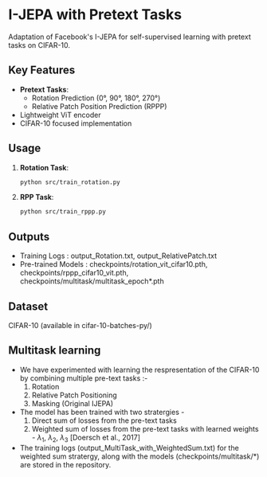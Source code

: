# I-JEPA with Pretext Tasks

Adaptation of Facebook's I-JEPA for self-supervised learning with pretext tasks on CIFAR-10.

## Key Features
- **Pretext Tasks**:
  - Rotation Prediction (0°, 90°, 180°, 270°)
  - Relative Patch Position Prediction (RPPP)
- Lightweight ViT encoder
- CIFAR-10 focused implementation

## Usage
1. **Rotation Task**:
   ```bash
   python src/train_rotation.py
2. **RPP Task**:
   ```bash
   python src/train_rppp.py

## Outputs
- Training Logs : output_Rotation.txt, output_RelativePatch.txt
- Pre-trained Models : checkpoints/rotation_vit_cifar10.pth, checkpoints/rppp_cifar10_vit.pth, checkpoints/multitask/multitask_epoch*.pth

## Dataset
CIFAR-10 (available in cifar-10-batches-py/)

## Multitask learning
- We have experimented with learning the respresentation of the CIFAR-10 by combining multiple pre-text tasks :- 
   1. Rotation
   2. Relative Patch Positioning
   3. Masking (Original IJEPA)
- The model has been trained with two stratergies -
   1. Direct sum of losses from the pre-text tasks
   2. Weighted sum of losses from the pre-text tasks with learned weights - $\lambda_1$, $\lambda_2$, $\lambda_3$ [Doersch et al., 2017]
- The training logs (output_MultiTask_with_WeightedSum.txt) for the weighted sum stratergy, along with the models (checkpoints/multitask/*) are stored in the repository.
